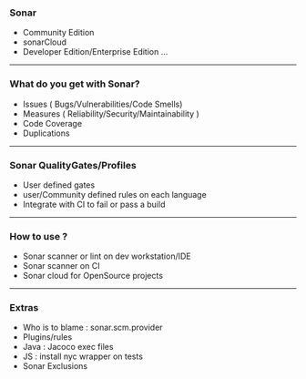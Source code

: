 ### Sonar 
- Community Edition
- sonarCloud
- Developer Edition/Enterprise Edition ...

---
### What do you get with Sonar?
- Issues ( Bugs/Vulnerabilities/Code Smells)
- Measures ( Reliability/Security/Maintainability )
- Code Coverage
- Duplications 

---
### Sonar QualityGates/Profiles
- User defined gates
- user/Community defined rules on each language
- Integrate with CI to fail or pass a build

 
---

### How to use ?
- Sonar scanner  or lint on dev workstation/IDE
- Sonar scanner on CI
- Sonar cloud for OpenSource projects
---

### Extras
- Who is to blame : sonar.scm.provider
- Plugins/rules
- Java : Jacoco exec files
- JS : install nyc wrapper on tests
- Sonar Exclusions 



